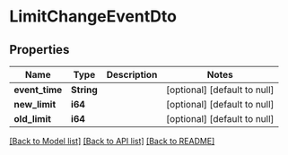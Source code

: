 # LimitChangeEventDto

## Properties
Name | Type | Description | Notes
------------ | ------------- | ------------- | -------------
**event_time** | **String** |  | [optional] [default to null]
**new_limit** | **i64** |  | [optional] [default to null]
**old_limit** | **i64** |  | [optional] [default to null]

[[Back to Model list]](../README.md#documentation-for-models) [[Back to API list]](../README.md#documentation-for-api-endpoints) [[Back to README]](../README.md)


